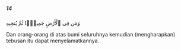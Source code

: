 ##### 14

<span class="ayah">وَمَن فِى ٱلْأَرْضِ جَمِيعًۭا ثُمَّ يُنجِيهِ</span>

<span class="ayah_translation">Dan orang-orang di atas bumi seluruhnya kemudian (mengharapkan) tebusan itu dapat menyelamatkannya.</span>
